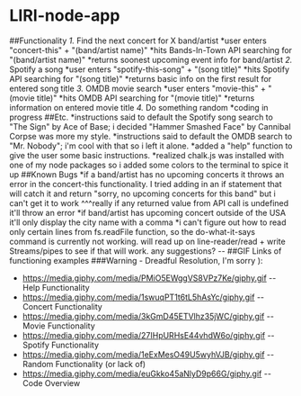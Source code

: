 # LIRI-node-app
##Functionality
*1.* Find the next concert for X band/artist
    *user enters "concert-this" + "(band/artist name)"
    *hits Bands-In-Town API searching for "(band/artist name)"
    *returns soonest upcoming event info for band/artist
*2.* Spotify a song
    *user enters "spotify-this-song" + "(song title)"
    *hits Spotify API searching for "(song title)"
    *returns basic info on the first result for entered song title
*3.* OMDB movie search
    *user enters "movie-this" + "(movie title)"
    *hits OMDB API searching for "(movie title)"
    *returns information on entered movie title
*4.* Do something random
    *coding in progress
##Etc.
*instructions said to default the Spotify song search to "The Sign" by Ace of Base; i decided "Hammer Smashed Face" by Cannibal Corpse was more my style.
*instructions said to default the OMDB search to "Mr. Nobody"; i'm cool with that so i left it alone.
*added a "help" function to give the user some basic instructions.
*realized chalk.js was installed with one of my node packages so i added some colors to the terminal to spice it up
##Known Bugs
*if a band/artist has no upcoming concerts it throws an error in the concert-this functionality. I tried adding in an if statement that will catch it and return "sorry, no upcoming concerts for this band" but i can't get it to work
^^^really if any returned value from API call is undefined it'll throw an error
*if band/artist has upcoming concert outside of the USA it'll only display the city name with a comma
*i can't figure out how to read only certain lines from fs.readFile function, so the do-what-it-says command is currently not working. will read up on line-reader/read + write Streams/pipes to see if that will work. any suggestions? --
##GIF Links of functioning examples
###Warning - Dreadful Resolution, I'm sorry ):

* https://media.giphy.com/media/PMiO5EWggVS8VPz7Ke/giphy.gif -- Help Functionality
* https://media.giphy.com/media/1swuqPT1t6tL5hAsYc/giphy.gif -- Concert Functionality
* https://media.giphy.com/media/3kGmD45ETVlhz35jWC/giphy.gif -- Movie Functionality
* https://media.giphy.com/media/27IHpURHsE44vhdW6o/giphy.gif -- Spotify Functionality
* https://media.giphy.com/media/1eExMesO49U5wyhVJB/giphy.gif -- Random Functionality (or lack of)
* https://media.giphy.com/media/euGkko45aNlyD9p66G/giphy.gif -- Code Overview